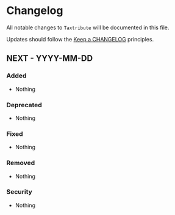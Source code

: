 # Changelog

All notable changes to `Taxtribute` will be documented in this file.

Updates should follow the [Keep a CHANGELOG](http://keepachangelog.com/) principles.

## NEXT - YYYY-MM-DD

### Added

* Nothing

### Deprecated

* Nothing

### Fixed

* Nothing

### Removed

* Nothing

### Security

* Nothing
